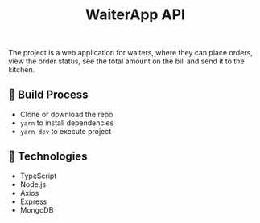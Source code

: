 <h1 align="center"> WaiterApp API </h1> <br>

The project is a web application for waiters, where they can place orders, view the order status, see the total amount on the bill and send it to the kitchen.

## 🧰 Build Process

- Clone or download the repo
- `yarn` to install dependencies
- `yarn dev` to execute project

## 🚀 Technologies

- TypeScript
- Node.js
- Axios
- Express
- MongoDB
